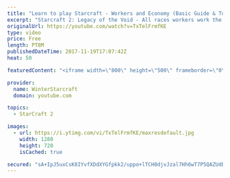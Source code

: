 ```yaml
---
title: "Learn to play Starcraft - Workers and Economy (Basic Guide & Tutorial)"
excerpt: "Starcraft 2: Legacy of the Void - All races workers work the same (mule notwithstanding!)  Wiki on mining: http://wiki.teamliquid.net/starcraft2/Mining_Minerals"
originalUrl: https://youtube.com/watch?v=TxTelFrmfKE
type: video
price: Free
length: PT8M
publishedDateTime: 2017-11-19T17:07:42Z
heat: 50

featuredContent: "<iframe width=\"800\" height=\"500\" frameborder=\"0\" src=\"https://www.youtube.com/embed/TxTelFrmfKE\" allow=\"accelerometer; autoplay; encrypted-media; gyroscope; picture-in-picture\" allowfullscreen></iframe>"

provider:
  name: WinterStarcraft
  domain: youtube.com

topics:
  - StarCraft 2

images:
  - url: https://i.ytimg.com/vi/TxTelFrmfKE/maxresdefault.jpg
    width: 1280
    height: 720
    isCached: true

secured: "sA+IpJ5uxCsK8IYvfXDdXYGfpkk2/uppo+lTCH0djvJzal7Hh6wT7P5QAZUdBbsLhR5KlTQkR5LhPfE+RvFty1tj3+Xryvv16yiHx9mn7JalWdz9bt+TJd7Iz9wINt53X+GOckuEgrs9lqm4m+pb8N8VD9TChHzCCpvVXN/JFBlvHMDhEpYBuzQ4xxCgSCN1ylRk4JbV91rDBi5e4ck5484ecqhrAfX6oGdthMOD9X4EjTTLm3gbE9KtAf3g+5PEjrTt5ysXBsC0lb1eRcaeVt320NsGm8ymIuUo46dShZwWJknFezgoe5d7xDdvOvNlz8KEWA4pZQx+ZUWzq5YJXws5S1QJ36UboJn1CPd2Dh9dZxs38AVFGD8e4ohSK25IAndDWnJpp1zG1YY/H+mHx4QnYpODsOajdymHIoulhpU=;GlsefyrZJWPjEw5Fm1wwTA=="
---
```


